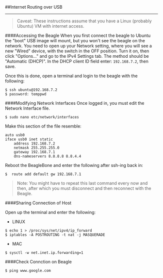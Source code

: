 ##Internet Routing over USB

-----------------
> Caveat: These instructions assume that you have a Linux (probably Ubuntu) VM with internet access. 

####Accessing the Beagle
When you first connect the beagle to Ubuntu the "boot" USB image will mount, but you won't see the beagle on the network. You need to open up your Network setting, where you will see a new "Wired" device, with the switch in the OFF position. Turn it on, then click "Options..." and go to the IPv4 Settings tab. The method should be "Automatic (DHCP)".  In the DHCP client ID field enter: `192.168.7.2`, then save.

Once this is done, open a terminal and login to the beagle with the following:

```
$ ssh ubuntu@192.168.7.2
$ password: temppwd
```
	
####Modifying Network Interfaces
Once logged in, you must edit the Network Interface file. 

	$ sudo nano etc/network/interfaces
	
Make this section of the file resemble: 

	auto usb0
	iface usb0 inet static
		address 192.168.7.2
		netmask 255.255.255.0
		gateway 192.168.7.1
		dns-nameservers 8.8.8.8 8.8.4.4
	
Reboot the BeagleBone and enter the following after ssh-ing back in:

	$  route add default gw 192.168.7.1

> Note:  You might have to repeat this last command every now and then, after which you must disconnect and then reconnect with the Beagle.

####Sharing Connection of Host

Open up the terminal and enter the following:

* LINUX

```
$ echo 1 > /proc/sys/net/ipv4/ip_forward
$ iptables -A POSTROUTING -t nat -j MASQUERADE
```
* MAC

```
$ sysctl -w net.inet.ip.forwarding=1
```

####Check Connction on Beagle

	$ ping www.google.com
	